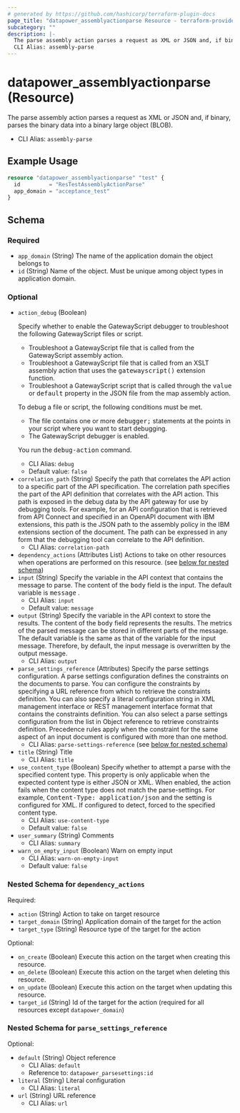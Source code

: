```yaml
---
# generated by https://github.com/hashicorp/terraform-plugin-docs
page_title: "datapower_assemblyactionparse Resource - terraform-provider-datapower"
subcategory: ""
description: |-
  The parse assembly action parses a request as XML or JSON and, if binary, parses the binary data into a binary large object (BLOB).
  CLI Alias: assembly-parse
---
```


# datapower_assemblyactionparse (Resource)

The parse assembly action parses a request as XML or JSON and, if binary, parses the binary data into a binary large object (BLOB).
  - CLI Alias: `assembly-parse`

## Example Usage

```terraform
resource "datapower_assemblyactionparse" "test" {
  id         = "ResTestAssemblyActionParse"
  app_domain = "acceptance_test"
}
```

<!-- schema generated by tfplugindocs -->
## Schema

### Required

- `app_domain` (String) The name of the application domain the object belongs to
- `id` (String) Name of the object. Must be unique among object types in application domain.

### Optional

- `action_debug` (Boolean) <p>Specify whether to enable the GatewayScript debugger to troubleshoot the following GatewayScript files or script.</p><ul><li>Troubleshoot a GatewayScript file that is called from the GatewayScript assembly action.</li><li>Troubleshoot a GatewayScript file that is called from an XSLT assembly action that uses the <tt>gatewayscript()</tt> extension function.</li><li>Troubleshoot a GatewayScript script that is called through the <tt>value</tt> or <tt>default</tt> property in the JSON file from the map assembly action.</li></ul><p>To debug a file or script, the following conditions must be met.</p><ul><li>The file contains one or more <tt>debugger;</tt> statements at the points in your script where you want to start debugging.</li><li>The GatewayScript debugger is enabled.</li></ul><p>You run the <tt>debug-action</tt> command.</p>
  - CLI Alias: `debug`
  - Default value: `false`
- `correlation_path` (String) Specify the path that correlates the API action to a specific part of the API specification. The correlation path specifies the part of the API definition that correlates with the API action. This path is exposed in the debug data by the API gateway for use by debugging tools. For example, for an API configuration that is retrieved from API Connect and specified in an OpenAPI document with IBM extensions, this path is the JSON path to the assembly policy in the IBM extensions section of the document. The path can be expressed in any form that the debugging tool can correlate to the API definition.
  - CLI Alias: `correlation-path`
- `dependency_actions` (Attributes List) Actions to take on other resources when operations are performed on this resource. (see [below for nested schema](#nestedatt--dependency_actions))
- `input` (String) Specify the variable in the API context that contains the message to parse. The content of the <tt>body</tt> field is the input. The default variable is <tt>message</tt> .
  - CLI Alias: `input`
  - Default value: `message`
- `output` (String) Specify the variable in the API context to store the results. The content of the <tt>body</tt> field represents the results. The metrics of the parsed message can be stored in different parts of the message. The default variable is the same as that of the variable for the input message. Therefore, by default, the input message is overwritten by the output message.
  - CLI Alias: `output`
- `parse_settings_reference` (Attributes) Specify the parse settings configuration. A parse settings configuration defines the constraints on the documents to parse. You can configure the constraints by specifying a URL reference from which to retrieve the constraints definition. You can also specify a literal configuration string in XML management interface or REST management interface format that contains the constraints definition. You can also select a parse settings configuration from the list in Object reference to retrieve constraints definition. Precedence rules apply when the constraint for the same aspect of an input document is configured with more than one method.
  - CLI Alias: `parse-settings-reference` (see [below for nested schema](#nestedatt--parse_settings_reference))
- `title` (String) Title
  - CLI Alias: `title`
- `use_content_type` (Boolean) Specify whether to attempt a parse with the specified content type. This property is only applicable when the expected content type is either JSON or XML. When enabled, the action fails when the content type does not match the parse-settings. For example, <tt>Content-Type: application/json</tt> and the setting is configured for XML. If configured to detect, forced to the specified content type.
  - CLI Alias: `use-content-type`
  - Default value: `false`
- `user_summary` (String) Comments
  - CLI Alias: `summary`
- `warn_on_empty_input` (Boolean) Warn on empty input
  - CLI Alias: `warn-on-empty-input`
  - Default value: `false`

<a id="nestedatt--dependency_actions"></a>
### Nested Schema for `dependency_actions`

Required:

- `action` (String) Action to take on target resource
- `target_domain` (String) Application domain of the target for the action
- `target_type` (String) Resource type of the target for the action

Optional:

- `on_create` (Boolean) Execute this action on the target when creating this resource.
- `on_delete` (Boolean) Execute this action on the target when deleting this resource.
- `on_update` (Boolean) Execute this action on the target when updating this resource.
- `target_id` (String) Id of the target for the action (required for all resources except `datapower_domain`)


<a id="nestedatt--parse_settings_reference"></a>
### Nested Schema for `parse_settings_reference`

Optional:

- `default` (String) Object reference
  - CLI Alias: `default`
  - Reference to: `datapower_parsesettings:id`
- `literal` (String) Literal configuration
  - CLI Alias: `literal`
- `url` (String) URL reference
  - CLI Alias: `url`
